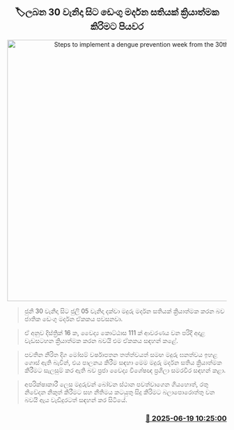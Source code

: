 <p align='center'><b><h2 align='center' title='Steps to implement a dengue prevention week from the 30th'>🏷ලබන 30 වැනිදා සිට ඩෙංගු මර්දන සතියක් ක්‍රියාත්මක කිරිමට පියවර</h2></b></p>
<p align='center'><img src='https://helakuru.sgp1.cdn.digitaloceanspaces.com/esana/images/lib/dengue.jpg' width='600' alt='Steps to implement a dengue prevention week from the 30th'></p>

> ජුනි 30 වැනිදා සිට ජුලි 05 වැනිදා දක්වා මදුරු මර්දන සතියක් ක්‍රියාත්මක කරන බව ජාතික ඩෙංගු මර්දන ඒකකය පවසනවා.

> ඒ අනුව දිස්ත්‍රික් 16 ක, වෛද්‍ය කොට්ඨාස 111 ක් ආවරණය වන පරිදි අදාළ වැඩසටහන ක්‍රියාත්මක කරන බවයි එම ඒකකය සඳහන් කළේ.

> පවතින නිරිත දිග මෝසම් වර්ෂාපතන තත්ත්වයත් සමඟ මදුරු ඝනත්වය ඉහළ ගොස් ඇති බැවින්, එය පාලනය කිරීම සඳහා මෙම මදුරු මර්දන සතිය ක්‍රියාත්මක කිරීමට සැලසුම් කර ඇති බව ප්‍රජා වෛද්‍ය විශේෂඥ ප්‍රශිලා සමරවීර සඳහන් කළා.

> අපරික්ෂාකාරී ලෙස මදුරුවන් බෝවන ස්ථාන පවත්වාගෙන ගියහොත්, රතු නිවේදන නිකුත් කිරීමට සහ නීතිමය කටයුතු සිදු කිරිමට බලාපොරොත්තු වන බවයි ඇය වැඩිදුරටත් සඳහන් කර සිටියේ.



<h3 align='right'><a href='https://www.helakuru.lk/esana/p/111150/'>📅 2025-06-19 10:25:00</a></h3>
